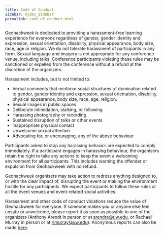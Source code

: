 ```yaml
---
title: Code of Conduct
sidebar: mydoc_sidebar
permalink: code_of_conduct.html
---
```


Geohackweek is dedicated to providing a harassment-free learning experience for everyone regardless of gender, gender identity and expression, sexual orientation, disability, physical appearance, body size, race, age or religion. We do not tolerate harassment of participants in any form. Sexual language and imagery is not appropriate for any conference venue, including talks. Conference participants violating these rules may be sanctioned or expelled from the conference without a refund at the discretion of the organizers. 

Harassment includes, but is not limited to: 
* Verbal comments that reinforce social structures of domination related to gender, gender identity and expression, sexual orientation, disability, physical appearance, body size, race, age, religion.
* Sexual images in public spaces
* Deliberate intimidation, stalking, or following
* Harassing photography or recording
* Sustained disruption of talks or other events
* Inappropriate physical contact
* Unwelcome sexual attention
* Advocating for, or encouraging, any of the above behaviour

Participants asked to stop any harassing behavior are expected to comply immediately. If a participant engages in harassing behaviour, the organisers retain the right to take any actions to keep the event a welcoming environment for all participants. This includes warning the offender or expulsion from Geohackweek with no refund. 

Geohackweek organisers may take action to redress anything designed to, or with the clear impact of, disrupting the event or making the environment hostile for any participants. We expect participants to follow these rules at all the event venues and event-related social activities. 

Harassment and other code of conduct violations reduce the value of Geohackweek for everyone. If someone makes you or anyone else feel unsafe or unwelcome, please report it as soon as possible to one of the organizers (Anthony Arendt in person or at <a href="mailto:arendta@uw.edu">arendta@uw.edu</a>, or Rachael Murray in person or at <a href="mailto:rlmurray@uw.edu">rlmurray@uw.edu</a>). Anonymous reports can also be made [here](https://geohackweek.wufoo.com/forms/z19uzh4603se1lc/).
